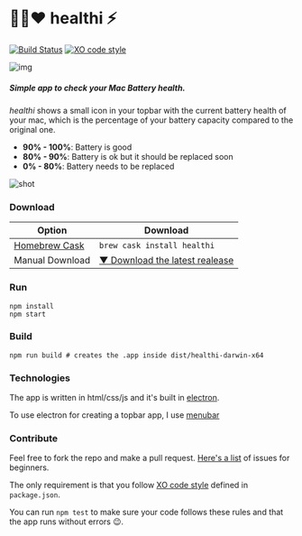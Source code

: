 # 💚💛❤️ healthi ⚡️

[![Build Status](https://travis-ci.org/pablopunk/healthi.svg?branch=master)](https://travis-ci.org/pablopunk/healthi)
[![XO code style](https://img.shields.io/badge/code_style-XO-5ed9c7.svg)](https://github.com/sindresorhus/xo)

![img](https://raw.githubusercontent.com/pablopunk/healthi/master/img/biglogo.png)

##### Simple app to check your Mac Battery health.

_healthi_ shows a small icon in your topbar with the current battery health of your mac, which is the percentage of your battery capacity compared to the original one.

- **90% - 100%**: Battery is good
- **80% - 90%**:  Battery is ok but it should be replaced soon
- **0%  - 80%**:  Battery needs to be replaced

![shot](https://raw.githubusercontent.com/pablopunk/healthi/master/img/screenshot.gif)

### Download

Option | Download |
-------|----------|
[Homebrew Cask](https://caskroom.github.io) | `brew cask install healthi` |
Manual Download | [▼ Download the latest realease](https://github.com/pablopunk/healthi/releases/latest) |


### Run

```shell
npm install
npm start
```

### Build

```shell
npm run build # creates the .app inside dist/healthi-darwin-x64
```

### Technologies

The app is written in html/css/js and it's built in [electron](http://electron.atom.io).

To use electron for creating a topbar app, I use [menubar](https://github.com/maxogden/menubar)

### Contribute

Feel free to fork the repo and make a pull request. [Here's a list](https://github.com/pablopunk/healthi/issues?q=is%3Aissue+is%3Aopen+label%3Abeginner) of issues for beginners.

The only requirement is that you follow [XO code style](https://github.com/sindresorhus/xo) defined in `package.json`.

You can run `npm test` to make sure your code follows these rules and that the app runs without errors 😉.
